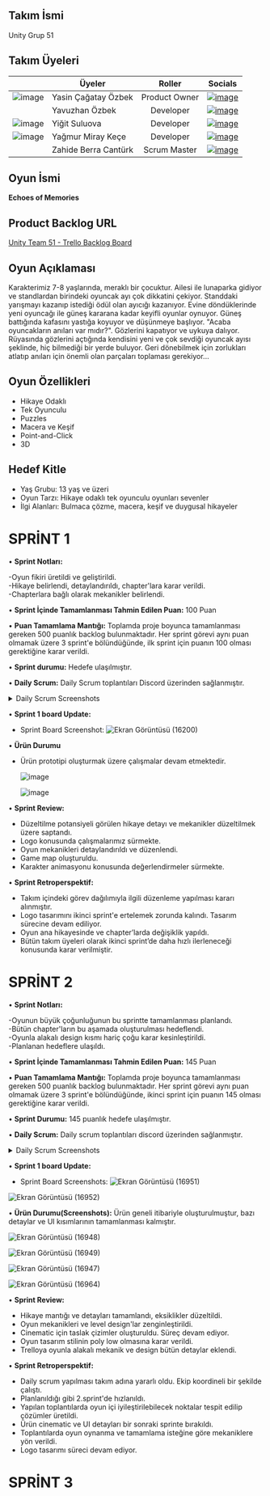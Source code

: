 ## Takım İsmi
Unity Grup 51
## Takım Üyeleri

|       | Üyeler                 | Roller        |    Socials    |
|-------| -------------          |:-------------:|-------        |
|![image](https://github.com/user-attachments/assets/89825904-b1f6-4944-a7b1-c11fee507575)| Yasin Çağatay Özbek    | Product Owner | [![image](https://github.com/user-attachments/assets/6a2a2dc2-17fa-4e22-ac27-dbe3bbdbcc53)](https://www.linkedin.com/in/yasin-çağatay-özbek/)     
|       | Yavuzhan Özbek         | Developer     | [![image](https://github.com/user-attachments/assets/7ce4820e-144d-492b-9605-a72fbf620fd8)](https://www.linkedin.com/in/yavuzhanozbek/)     
|![image](https://github.com/user-attachments/assets/a2a44122-9858-4e91-adfb-8817bcf1d0e4)| Yiğit Suluova          | Developer     | [![image](https://github.com/user-attachments/assets/089d0f2f-ff2d-4116-9c8a-460e14a4e7bf)](https://www.linkedin.com/in/yi%C4%9Fit-suluova-64b849259/?utm_source=share&utm_campaign=share_via&utm_content=profile&utm_medium=android_app)     
|![image](https://github.com/user-attachments/assets/78a01ae3-166d-4ce5-96ae-e424bc3ccc32)| Yağmur Miray Keçe      | Developer     | [![image](https://github.com/user-attachments/assets/2a82e907-a0eb-4938-ad1e-c5d51cf4b765)](https://www.linkedin.com/in/yagmurmiraykece/)  
|       | Zahide Berra Cantürk   | Scrum Master  | [![image](https://github.com/user-attachments/assets/1195eeab-ca47-4b55-8979-8c649980aa5a)](https://www.linkedin.com/in/z-berra-cant%C3%BCrk-1b2657259/)
     

## Oyun İsmi

**Echoes of Memories**

## Product Backlog URL
[Unity Team 51 - Trello Backlog Board](https://trello.com/b/aaHTdfFc)

## Oyun Açıklaması
Karakterimiz 7-8 yaşlarında, meraklı bir çocuktur. Ailesi ile lunaparka gidiyor ve standlardan birindeki oyuncak ayı çok dikkatini çekiyor. Standdaki yarışmayı kazanıp istediği ödül olan ayıcığı kazanıyor. Evine döndüklerinde yeni oyuncağı ile güneş kararana kadar keyifli oyunlar oynuyor. Güneş battığında kafasını yastığa koyuyor ve düşünmeye başlıyor. "Acaba oyuncakların anıları var mıdır?". Gözlerini kapatıyor ve uykuya dalıyor. Rüyasında gözlerini açtığında kendisini yeni ve çok sevdiği oyuncak ayısı şeklinde, hiç bilmediği bir yerde buluyor. Geri dönebilmek için zorlukları atlatıp anıları için önemli olan parçaları toplaması gerekiyor...

## Oyun Özellikleri
- Hikaye Odaklı
- Tek Oyunculu
- Puzzles
- Macera ve Keşif
- Point-and-Click
- 3D 

## Hedef Kitle
- Yaş Grubu: 13 yaş ve üzeri
- Oyun Tarzı: Hikaye odaklı tek oyunculu oyunları sevenler
- İlgi Alanları: Bulmaca çözme, macera, keşif ve duygusal hikayeler

# SPRİNT 1

• **Sprint Notları:**

-Oyun fikiri üretildi ve geliştirildi.  
-Hikaye belirlendi, detaylandırıldı, chapter'lara karar verildi.  
-Chapterlara bağlı olarak mekanikler belirlendi.  


• **Sprint İçinde Tamamlanması Tahmin Edilen Puan:** 100  Puan


• **Puan Tamamlama Mantığı:** Toplamda proje boyunca tamamlanması gereken 500 puanlık backlog bulunmaktadır. Her sprint görevi aynı puan olmamak üzere 3 sprint'e bölündüğünde, ilk sprint için puanın 100 olması gerektiğine karar verildi.


• **Sprint durumu:** Hedefe ulaşılmıştır.


• **Daily Scrum:** Daily Scrum toplantıları Discord üzerinden sağlanmıştır.

<details>
  <summary>Daily Scrum Screenshots</summary>
   
![Ekran Görüntüsü (16208)](https://github.com/Cagatay5858/BootcampGrup51/assets/131462360/ee1c43db-004b-4a7d-b26e-448266f388a5)

![Ekran Görüntüsü (16206)](https://github.com/Cagatay5858/BootcampGrup51/assets/131462360/98db596b-50e3-4951-b3f0-11d1d66a4559)

![Ekran Görüntüsü (16205)](https://github.com/Cagatay5858/BootcampGrup51/assets/131462360/e705e17a-7272-47e6-b1fd-8373951ba163)

  
  </details>
  
</details>
  

• **Sprint 1 board Update:**
- Sprint Board Screenshot: 
![Ekran Görüntüsü (16200)](https://github.com/Cagatay5858/BootcampGrup51/assets/131462360/69f4bf4a-2a20-4a88-a790-54a4a69270de)




• **Ürün Durumu**

- Ürün prototipi oluşturmak üzere çalışmalar devam etmektedir.
  
  ![image](https://github.com/Cagatay5858/BootcampGrup51/assets/131462360/17122f2d-47db-4ef6-9a15-301d8e7dace1)
  
  ![image](https://github.com/Cagatay5858/BootcampGrup51/assets/131462360/4a8b0714-bce5-4fa2-9c9c-103ed76444a8)
  

•	**Sprint Review:**

-  Düzeltilme potansiyeli görülen hikaye detayı ve mekanikler düzeltilmek üzere saptandı.
-	 Logo konusunda çalışmalarımız sürmekte.
-	 Oyun mekanikleri detaylandırıldı ve düzenlendi.
-  Game map oluşturuldu.
-  Karakter animasyonu konusunda değerlendirmeler sürmekte.

  
•	**Sprint Retroperspektif:**

-   Takım içindeki görev dağılımıyla ilgili düzenleme yapılması kararı alınmıştır.
-   Logo tasarımını ikinci sprint'e ertelemek zorunda kalındı. Tasarım sürecine devam ediliyor.
- 	Oyun ana hikayesinde ve chapter’larda değişiklik yapıldı.
-   Bütün takım üyeleri olarak ikinci sprint’de daha hızlı ilerleneceği konusunda karar verilmiştir.




# SPRİNT 2

• **Sprint Notları:**

-Oyunun büyük çoğunluğunun bu sprintte tamamlanması planlandı.  
-Bütün chapter'ların bu aşamada oluşturulması hedeflendi.  
-Oyunla alakalı design kısmı hariç çoğu karar kesinleştirildi.  
-Planlanan hedeflere ulaşıldı.  



• **Sprint İçinde Tamamlanması Tahmin Edilen Puan:** 145  Puan



• **Puan Tamamlama Mantığı:** Toplamda proje boyunca tamamlanması gereken 500  puanlık backlog bulunmaktadır. Her sprint görevi aynı puan olmamak üzere 3 sprint'e bölündüğünde, ikinci sprint için puanın 145 olması gerektiğine karar verildi.



• **Sprint Durumu:** 145 puanlık hedefe ulaşılmıştır.



• **Daily Scrum:** Daily scrum toplantıları discord üzerinden sağlanmıştır. 
<details>
  <summary>Daily Scrum Screenshots</summary>
   
![Ekran Görüntüsü (16281)](https://github.com/user-attachments/assets/406d6cff-2930-4827-b5df-b6d24668c534)


![Ekran Görüntüsü (16945)](https://github.com/user-attachments/assets/41b848ce-a812-4365-82c5-b50777d745fe)


![Ekran Görüntüsü (16946)](https://github.com/user-attachments/assets/305a7281-3c36-4258-8219-0ec3c53e80de)


  
  </details>
  
</details>



• **Sprint 1 board Update:**
- Sprint Board Screenshots:
![Ekran Görüntüsü (16951)](https://github.com/user-attachments/assets/49477102-acf5-41d3-8adf-bd062786873e)

![Ekran Görüntüsü (16952)](https://github.com/user-attachments/assets/711ef8eb-b117-4650-82ff-584b3db47e4c)


  
• **Ürün Durumu(Screenshots):** Ürün geneli itibariyle oluşturulmuştur, bazı detaylar ve UI kısımlarının tamamlanması kalmıştır.

![Ekran Görüntüsü (16948)](https://github.com/user-attachments/assets/ed8f7586-28ea-4e2b-8da6-eb03632b7099)


![Ekran Görüntüsü (16949)](https://github.com/user-attachments/assets/36032ff4-05d4-4c8d-9cfa-8a8eeb39cd0f)


![Ekran Görüntüsü (16947)](https://github.com/user-attachments/assets/6bd29dbf-9362-4502-9307-e312d069fb1d)


![Ekran Görüntüsü (16964)](https://github.com/user-attachments/assets/15a99370-5103-4ad9-85e1-6b0c95720448)



• **Sprint Review:**

- Hikaye mantığı ve detayları tamamlandı, eksiklikler düzeltildi.
- Oyun mekanikleri ve level design'lar zenginleştirildi.
- Cinematic için taslak çizimler oluşturuldu. Süreç devam ediyor.
- Oyun tasarım stilinin poly low olmasına karar verildi.
- Trelloya oyunla alakalı mekanik ve design bütün detaylar eklendi.




• **Sprint Retroperspektif:**

- Daily scrum yapılması takım adına yararlı oldu. Ekip koordineli bir şekilde çalıştı.  
- Planlanıldığı gibi 2.sprint'de hızlanıldı.  
- Yapılan toplantılarda oyun içi iyileştirilebilecek noktalar tespit edilip çözümler üretildi.  
- Ürün cinematic ve UI detayları bir sonraki sprinte bırakıldı.  
- Toplantılarda oyun oynanma ve tamamlama isteğine göre mekaniklere yön verildi.  
- Logo tasarımı süreci devam ediyor.  


# SPRİNT 3
